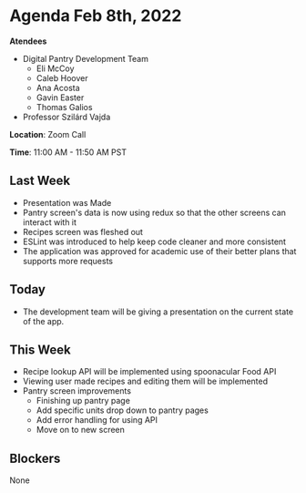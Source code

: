 # Agenda Feb 8th, 2022

**Atendees** 
- Digital Pantry Development Team
  - Eli McCoy
  - Caleb Hoover
  - Ana Acosta
  - Gavin Easter
  - Thomas Galios
- Professor Szilárd Vajda

**Location**: Zoom Call

**Time**: 11:00 AM - 11:50 AM PST

## Last Week

- Presentation was Made
- Pantry screen's data is now using redux so that the other screens can interact with it
- Recipes screen was fleshed out
- ESLint was introduced to help keep code cleaner and more consistent
- The application was approved for academic use of their better plans that supports more requests

## Today

- The development team will be giving a presentation on the current state of the app.

## This Week

- Recipe lookup API will be implemented using spoonacular Food API
- Viewing user made recipes and editing them will be implemented
- Pantry screen improvements
  - Finishing up pantry page
  - Add specific units drop down to pantry pages
  - Add error handling for using API
  - Move on to new screen

## Blockers

None